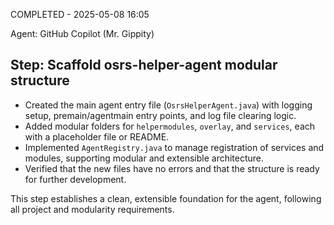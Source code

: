 COMPLETED - 2025-05-08 16:05

Agent: GitHub Copilot (Mr. Gippity)

## Step: Scaffold osrs-helper-agent modular structure

-   Created the main agent entry file (`OsrsHelperAgent.java`) with logging setup, premain/agentmain entry points, and log file clearing logic.
-   Added modular folders for `helpermodules`, `overlay`, and `services`, each with a placeholder file or README.
-   Implemented `AgentRegistry.java` to manage registration of services and modules, supporting modular and extensible architecture.
-   Verified that the new files have no errors and that the structure is ready for further development.

This step establishes a clean, extensible foundation for the agent, following all project and modularity requirements.
